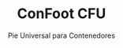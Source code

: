 ---
title: "ConFoot CFU"
subtitle: "Pie Universal para Contenedores"
mainImage: "/images/products/confoot-cfu-main.jpg"
gallery:
  - "/images/products/confoot-cfu-1.jpg"
  - "/images/products/confoot-cfu-2.jpg"
  - "/images/products/confoot-cfu-3.jpg"
shortDescription: "ConFoot CFU es un pie universal para contenedores diseñado para la manipulación versátil de contenedores en diversos entornos."
technicalDescription: "El ConFoot CFU está fabricado en acero de alta calidad y cuenta con nuestro mecanismo de bloqueo patentado para un acople seguro a los puntos de amarre de las esquinas del contenedor."
videoID: "HDhFIRA-oZU"
specifications:
  - name: "Peso"
    value: "24 kg"
  - name: "Capacidad de carga"
    value: "34 toneladas"
  - name: "Dimensiones"
    value: "45 × 30 × 25 cm"
  - name: "Material"
    value: "Acero de alta calidad"
price: "6.350 EUR sin IVA"
priceVAT: "7.684 EUR IVA incluido"
pricingNotes: "Se ofrecen descuentos por volumen. Contáctenos para cotizaciones personalizadas."
buyLink: "/contact"
howToUse: |
  1. Coloque el CFU debajo de la esquina del contenedor
  2. Active el mecanismo de bloqueo
  3. Verifique que esté bien fijado
  4. Repita para todas las esquinas requeridas
benefits:
  - title: "Compatibilidad Universal"
    description: "Funciona con todos los contenedores de envío estándar sin importar el fabricante"
  - title: "Despliegue Rápido"
    description: "Puede ser instalado por un solo operario en menos de 5 minutos por unidad"
  - title: "Ahorro de Espacio"
    description: "Su diseño compacto permite guardarlo en espacios reducidos cuando no está en uso"
  - title: "Económico"
    description: "Reduce la necesidad de equipos de elevación especializados, ahorrando costos operativos"
  - title: "Aplicaciones Versátiles"
    description: "Adecuado para diversas industrias, incluidas la logística, la manufactura y la construcción"
  - title: "Flujo de Trabajo Mejorado"
    description: "Optimiza los procesos de manipulación de contenedores, mejorando la eficiencia operativa"
articleContent: |
  ## ¿Qué es ConFoot CFU?

  ConFoot CFU es una solución universal de pie para contenedores diseñada para ofrecer la máxima versatilidad y compatibilidad entre diferentes tipos de contenedores. Este innovador sistema ofrece una forma fiable y eficiente de manipular contenedores sin necesidad de maquinaria pesada o equipos especializados. El modelo CFU se distingue por su capacidad para funcionar con prácticamente cualquier contenedor de envío estándar, lo que lo convierte en una opción ideal para empresas que manejan diversos tipos de contenedores.

  ## ¿Cómo Funciona?

  El ConFoot CFU se acopla directamente a los puntos de amarre de las esquinas del contenedor, proporcionando una base estable para la carga, descarga y almacenamiento temporal. Su diseño universal asegura la compatibilidad con prácticamente todos los contenedores de envío estándar, convirtiéndolo en una solución ideal para empresas que manejan diversos tipos de contenedores. El mecanismo de acople sencillo permite un despliegue y retirada rápidos, reduciendo significativamente el tiempo y los recursos necesarios en las operaciones de manipulación de contenedores.

  ## Cómo Funciona ConFoot CFU

  ### Mecanismo Central

  El ConFoot CFU utiliza un innovador sistema de acople universal que se conecta de forma segura a los puntos de amarre de las esquinas de los contenedores, independientemente del fabricante. Esta versatilidad se logra mediante un mecanismo de sujeción especialmente diseñado que se adapta a diferentes configuraciones de puntos de amarre. Fabricado en acero de alta calidad, cada unidad ofrece una durabilidad excepcional, al mismo tiempo que es manejable y puede ser instalada por un solo operario.

  El proceso de acople es sencillo y requiere una capacitación mínima. Los operarios pueden colocar el CFU debajo de la esquina del contenedor, activar el mecanismo de bloqueo y verificar que esté bien fijado antes de proceder. Esta simplicidad permite un despliegue rápido en diversos entornos operativos, desde puertos concurridos hasta sitios de construcción remotos.

  ### Beneficios del Mecanismo

  1. **Aplicación Universal**: El diseño adaptable del CFU funciona con contenedores de todos los principales fabricantes, eliminando problemas de compatibilidad.
  2. **Simplicidad Operativa**: El sistema de acople intuitivo se puede dominar rápidamente, reduciendo los requisitos de formación y errores operativos.
  3. **Eficiencia en el Tiempo**: Las operaciones de manipulación de contenedores se pueden completar en una fracción del tiempo en comparación con los métodos tradicionales que requieren maquinaria pesada.
  4. **Optimización de Recursos**: Al reducir la dependencia de equipos especializados, el CFU permite una asignación más eficiente de los recursos.

  El mecanismo del CFU representa un avance significativo en la tecnología de manipulación de contenedores, ofreciendo una solución que combina versatilidad, simplicidad y eficiencia en un solo producto.

  ## Aplicaciones de ConFoot CFU

  ### Operaciones Logísticas Diversas
  ConFoot CFU destaca en operaciones logísticas diversas donde se manejan regularmente distintos tipos de contenedores. Su compatibilidad universal lo hace particularmente valioso en centros de transporte multimodal, donde convergen contenedores de varios fabricantes y líneas navieras. La capacidad del sistema para trabajar con diferentes tipos de contenedores elimina la necesidad de múltiples soluciones especializadas de manipulación, agilizando las operaciones y reduciendo los costes de equipos.

  ### Centros de Distribución de Pequeña Escala
  Para centros de distribución más pequeños que no pueden justificar el gasto en equipos permanentes de manipulación de contenedores, el ConFoot CFU ofrece una solución ideal. Su carácter portátil y facilidad de uso permiten a estas instalaciones gestionar eficientemente las entregas de contenedores sin invertir en una infraestructura costosa. Esta accesibilidad abre nuevas posibilidades para las empresas que buscan expandir sus capacidades de distribución sin realizar una inversión de capital significativa.

  ### Instalaciones de Manufactura
  Las instalaciones de manufactura se benefician de la capacidad del CFU para crear diseños de producción flexibles. Al permitir que los contenedores se sitúen exactamente donde se necesitan, el sistema facilita la gestión de inventario just-in-time y flujos de trabajo de producción eficientes. La capacidad de reubicar rápidamente los contenedores también respalda procesos de manufactura ágiles que requieren una reconfiguración frecuente del espacio de trabajo y la asignación de recursos.

  La adaptabilidad del ConFoot CFU lo convierte en una herramienta esencial para las operaciones modernas de logística y manufactura, proporcionando la flexibilidad necesaria para responder a las cambiantes demandas del mercado y requerimientos operativos.

  ### Ventajas y Limitaciones

  #### Ventajas

  El ConFoot CFU ofrece ventajas significativas para las operaciones de manipulación de contenedores. Su compatibilidad universal elimina la necesidad de múltiples sistemas especializados, reduciendo los costes de equipos y simplificando la gestión de inventario. La portabilidad del sistema permite su despliegue en diversas ubicaciones, proporcionando una flexibilidad operativa que los equipos fijos no pueden igualar. Además, la operación sencilla del CFU reduce los requisitos de formación y permite una implementación rápida en nuevos entornos. Su construcción robusta garantiza una fiabilidad a largo plazo, mientras que el diseño compacto minimiza el espacio de almacenamiento cuando no está en uso.

  #### Limitaciones

  A pesar de su versatilidad, el ConFoot CFU tiene algunas limitaciones a considerar. La naturaleza manual del sistema puede no ser adecuada para operaciones de alto volumen donde las soluciones automatizadas podrían ser más eficientes. Aunque el CFU reduce significativamente la necesidad de maquinaria pesada, no la elimina por completo en todos los escenarios de manipulación de contenedores. Además, superficies extremadamente irregulares pueden presentar desafíos para un despliegue estable, requiriendo en algunos casos una preparación adicional del sitio. Estos factores deben ser evaluados al considerar el uso del CFU en entornos operativos específicos.

  ## Futuros Desarrollos

  ### Mejoras Planificadas
  El ConFoot CFU continúa evolucionando con varias mejoras planificadas en el horizonte. Los esfuerzos de desarrollo se centran en reducir aún más el peso de cada unidad sin comprometer, e incluso mejorando, la capacidad de carga. Se están explorando innovaciones en ciencia de materiales para incorporar compuestos avanzados que ofrezcan relaciones de resistencia-peso superiores. Además, se están diseñando mejoras ergonómicas para simplificar aún más el proceso de acople y reducir la fatiga del operario durante un uso prolongado.

  ### Capacidades de Integración
  Las futuras versiones del ConFoot CFU contarán con capacidades de integración mejoradas con sistemas de gestión de almacenes y plataformas de seguimiento logístico. Se están desarrollando sensores digitales para monitorear en tiempo real la distribución de la carga y la estabilidad, proporcionando datos valiosos para la optimización de la seguridad y la eficiencia. Estas funciones inteligentes permitirán que el CFU se integre en el ecosistema logístico conectado, apoyando la toma de decisiones basada en datos y los programas de mantenimiento predictivo.

  Estos desarrollos en curso aseguran que el ConFoot CFU continuará satisfaciendo las necesidades cambiantes de las industrias de logística y manufactura, manteniendo su posición como una solución líder para la manipulación versátil de contenedores.
---